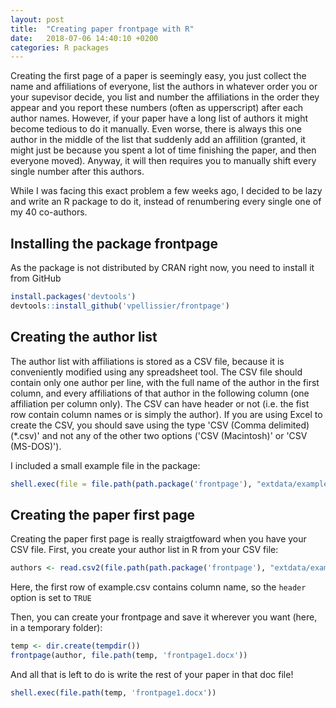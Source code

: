 ```yaml
---
layout: post
title:  "Creating paper frontpage with R"
date:   2018-07-06 14:40:10 +0200
categories: R packages
---
```

Creating the first page of a paper is seemingly easy, you just collect the name and affiliations of everyone, list the authors in whatever order you or your supevisor decide, you list and number the affiliations in the order they appear and you report these numbers (often as upperscript) after each author names. However, if your paper have a long list of authors it might become tedious to do it manually. Even worse, there is always this one author in the middle of the list that suddenly add an affilition (granted, it might just be because you spent a lot of time finishing the paper, and then everyone moved). Anyway, it will then requires you to manually shift every single number after this authors.

While I was facing this exact problem a few weeks ago, I decided to be lazy and write an R package to do it, instead of renumbering every single one of my 40 co-authors.

Installing the package frontpage
--------------------------------

As the package is not distributed by CRAN right now, you need to install it from GitHub

``` r
install.packages('devtools')
devtools::install_github('vpellissier/frontpage')
```

Creating the author list
------------------------

The author list with affiliations is stored as a CSV file, because it is conveniently modified using any spreadsheet tool. The CSV file should contain only one author per line, with the full name of the author in the first column, and every affiliations of that author in the following column (one affiliation per column only). The CSV can have header or not (i.e. the fist row contain column names or is simply the author). If you are using Excel to create the CSV, you should save using the type 'CSV (Comma delimited) (\*.csv)' and not any of the other two options ('CSV (Macintosh)' or 'CSV (MS-DOS)').

I included a small example file in the package:

``` r
shell.exec(file = file.path(path.package('frontpage'), "extdata/example.csv"))
```

Creating the paper first page
-----------------------------

Creating the paper first page is really straigtfoward when you have your CSV file. First, you create your author list in R from your CSV file:

``` r
authors <- read.csv2(file.path(path.package('frontpage'), "extdata/example.csv"), header= T)
```

Here, the first row of example.csv contains column name, so the `header` option is set to `TRUE`

Then, you can create your frontpage and save it wherever you want (here, in a temporary folder):

``` r
temp <- dir.create(tempdir())
frontpage(author, file.path(temp, 'frontpage1.docx'))
```

And all that is left to do is write the rest of your paper in that doc file!

``` r
shell.exec(file.path(temp, 'frontpage1.docx'))
```
